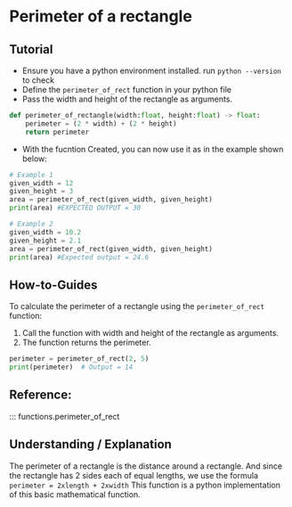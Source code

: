 # Perimeter of a rectangle

## Tutorial

- Ensure you have a python environment installed. run `python --version` to check
- Define the `perimeter_of_rect` function in your python file
- Pass the width and height of the rectangle as arguments.

```python
def perimeter_of_rectangle(width:float, height:float) -> float:
    perimeter = (2 * width) + (2 * height)
    return perimeter
```

- With the fucntion Created, you can now use it as in the example shown below:

```python
# Example 1
given_width = 12
given_height = 3
area = perimeter_of_rect(given_width, given_height)
print(area) #EXPECTED OUTPUT = 30

# Example 2
given_width = 10.2
given_height = 2.1
area = perimeter_of_rect(given_width, given_height)
print(area) #Expected output = 24.6
```

## How-to-Guides

To calculate the perimeter of a rectangle using the `perimeter_of_rect` function:

1. Call the function with width and height of the rectangle as arguments.
2. The function returns the perimeter.

```python
perimeter = perimeter_of_rect(2, 5)
print(perimeter)  # Output = 14
```

## Reference:

::: functions.perimeter_of_rect

## Understanding / Explanation

The perimeter of a rectangle is the distance around a rectangle. And since the rectangle has 2 sides each of equal lengths, we use the formula `perimeter = 2xlength + 2xwidth` This function is a python implementation of this basic mathematical function.
